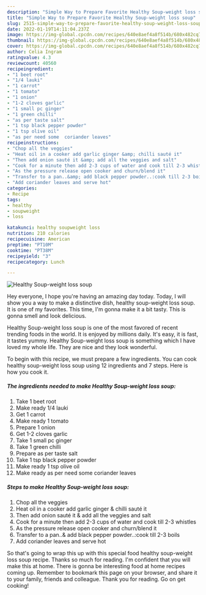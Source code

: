 ```yaml
---
description: "Simple Way to Prepare Favorite Healthy Soup-weight loss soup"
title: "Simple Way to Prepare Favorite Healthy Soup-weight loss soup"
slug: 2515-simple-way-to-prepare-favorite-healthy-soup-weight-loss-soup
date: 2022-01-19T14:11:04.237Z
image: https://img-global.cpcdn.com/recipes/640e8aef4a8f514b/680x482cq70/healthy-soup-weight-loss-soup-recipe-main-photo.jpg
thumbnail: https://img-global.cpcdn.com/recipes/640e8aef4a8f514b/680x482cq70/healthy-soup-weight-loss-soup-recipe-main-photo.jpg
cover: https://img-global.cpcdn.com/recipes/640e8aef4a8f514b/680x482cq70/healthy-soup-weight-loss-soup-recipe-main-photo.jpg
author: Celia Ingram
ratingvalue: 4.3
reviewcount: 40560
recipeingredient:
- "1 beet root"
- "1/4 lauki"
- "1 carrot"
- "1 tomato"
- "1 onion"
- "1-2 cloves garlic"
- "1 small pc ginger"
- "1 green chilli"
- "as per taste salt"
- "1 tsp black pepper powder"
- "1 tsp olive oil"
- "as per need some  coriander leaves"
recipeinstructions:
- "Chop all the veggies"
- "Heat oil in a cooker add garlic ginger &amp; chilli sauté it"
- "Then add onion sauté it &amp; add all the veggies and salt"
- "Cook for a minute then add 2-3 cups of water and cook till 2-3 whistles"
- "As the pressure release open cooker and churn/blend it"
- "Transfer to a pan..&amp; add black pepper powder..:cook till 2-3 boils"
- "Add coriander leaves and serve hot"
categories:
- Recipe
tags:
- healthy
- soupweight
- loss

katakunci: healthy soupweight loss 
nutrition: 210 calories
recipecuisine: American
preptime: "PT10M"
cooktime: "PT38M"
recipeyield: "3"
recipecategory: Lunch

---
```



![Healthy Soup-weight loss soup](https://img-global.cpcdn.com/recipes/640e8aef4a8f514b/680x482cq70/healthy-soup-weight-loss-soup-recipe-main-photo.jpg)

Hey everyone, I hope you're having an amazing day today. Today, I will show you a way to make a distinctive dish, healthy soup-weight loss soup. It is one of my favorites. This time, I'm gonna make it a bit tasty. This is gonna smell and look delicious.

Healthy Soup-weight loss soup is one of the most favored of recent trending foods in the world. It is enjoyed by millions daily. It's easy, it is fast, it tastes yummy. Healthy Soup-weight loss soup is something which I have loved my whole life. They are nice and they look wonderful.




To begin with this recipe, we must prepare a few ingredients. You can cook healthy soup-weight loss soup using 12 ingredients and 7 steps. Here is how you cook it.

<!--inarticleads1-->

##### The ingredients needed to make Healthy Soup-weight loss soup:

1. Take 1 beet root
1. Make ready 1/4 lauki
1. Get 1 carrot
1. Make ready 1 tomato
1. Prepare 1 onion
1. Get 1-2 cloves garlic
1. Take 1 small pc ginger
1. Take 1 green chilli
1. Prepare as per taste salt
1. Take 1 tsp black pepper powder
1. Make ready 1 tsp olive oil
1. Make ready as per need some  coriander leaves




<!--inarticleads2-->

##### Steps to make Healthy Soup-weight loss soup:

1. Chop all the veggies
1. Heat oil in a cooker add garlic ginger &amp; chilli sauté it
1. Then add onion sauté it &amp; add all the veggies and salt
1. Cook for a minute then add 2-3 cups of water and cook till 2-3 whistles
1. As the pressure release open cooker and churn/blend it
1. Transfer to a pan..&amp; add black pepper powder..:cook till 2-3 boils
1. Add coriander leaves and serve hot




So that's going to wrap this up with this special food healthy soup-weight loss soup recipe. Thanks so much for reading. I'm confident that you will make this at home. There is gonna be interesting food at home recipes coming up. Remember to bookmark this page on your browser, and share it to your family, friends and colleague. Thank you for reading. Go on get cooking!
